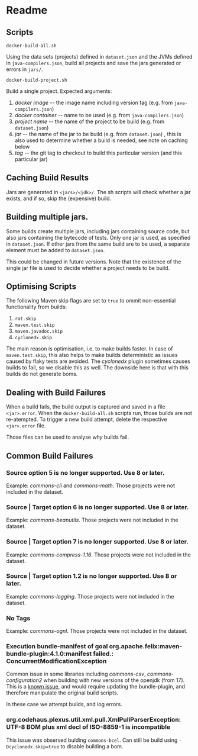 # Readme 

## Scripts

`docker-build-all.sh`

Using the data sets (projects) defined in `dataset.json` and the JVMs defined in `java-compilers.json`, build all projects and save the jars generated or errors in `jars/`.


`docker-build-project.sh`

Build a single project. Expected arguments: 

1. *docker image* -- the image name including version tag (e.g. from `java-compilers.json`)
2. *docker container* --  name to be used (e.g. from `java-compilers.json`)
3. *project name* -- the name of the project to be build (e.g. from `dataset.json`)
4. *jar* -- the name of the jar to be build (e.g. from `dataset.json`) , this is also used to determine whether a build is needed, see note on caching below
5. *tag* -- the git tag to checkout to build this particular version (and this particular jar)


## Caching Build Results 

Jars are generated in `<jars>/<jdk>/`.  The sh scripts will check whether a jar exists, and if so, skip the (expensive) build. 


## Building multiple jars. 

Some builds create multiple jars, including jars containing source code, but also jars containing the bytecode of tests. Only one jar is used, as specified in `dataset.json`. If other jars from the same build are to be used, a separate element must be added to `dataset.json`. 

This could be changed in future versions. Note that the existence of the single jar file is used to decide whether a project needs to be build.

## Optimising Scripts 

The following Maven skip flags are set to `true` to ommit non-essential functionality from builds: 

1. `rat.skip` 
2. `maven.test.skip` 
3. `maven.javadoc.skip`
4. `cyclonedx.skip`

The main reason is optimisation, i.e. to make builds faster. In case of `maven.test.skip`, this also helps to make builds deterministic as issues caused by flaky tests are avoided. The *cyclonedx* plugin sometimes causes builds to fail, so we disable this as well. The downside here is that with this builds do not generate boms. 

## Dealing with Build Failures

When a build fails, the build output is captured and saved in a file `<jar>.error`. 
When the `docker-build-all.sh` scripts run, those builds are not re-atempted. To trigger a new build attempt, delete the
respective `<jar>.error` file.

Those files can be used to analyse *why* builds fail.


## Common Build Failures

### Source option 5 is no longer supported. Use 8 or later. 

Example: *commons-cli* and *commons-math*. Those projects were not included in the dataset.

### Source | Target option 6  is no longer supported. Use 8 or later. 

Example: *commons-beanutils*. Those projects were not included in the dataset.


### Source | Target option 7  is no longer supported. Use 8 or later. 

Example: *commons-compress-1.16*. Those projects were not included in the dataset.


### Source | Target option 1.2 is no longer supported. Use 8 or later. 

Example: *commons-logging*. Those projects were not included in the dataset.

### No Tags

Example: *commons-ognl*.  Those projects were not included in the dataset.


### Execution bundle-manifest of goal org.apache.felix:maven-bundle-plugin:4.1.0:manifest failed.: ConcurrentModificationException

Common issue in some libraries including *commons-csv*, *commons-configuration2* when building with new versions of the openjdk (from 17).  This is a [known issue](https://stackoverflow.com/questions/64729046/apache-maven-build-failure-failed-to-execute-goal-org-apache-felixmaven-bundl), and would require updating the bundle-plugin, and therefore manipulate the original build scripts.  

In these case we attempt builds, and log errors. 


### org.codehaus.plexus.util.xml.pull.XmlPullParserException: UTF-8 BOM plus xml decl of ISO-8859-1 is incompatible 

This issue was observed bulding `commons-bcel`. Can still be build using `-Dcyclonedx.skip=true` to disable building a bom. 





